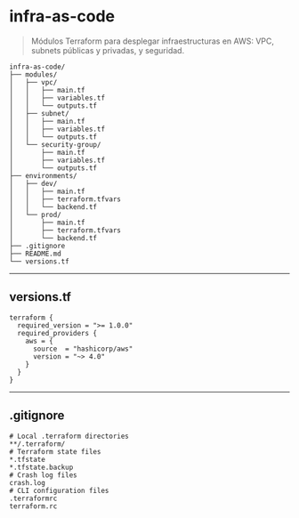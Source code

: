 # infra-as-code

> Módulos Terraform para desplegar infraestructuras en AWS: VPC, subnets públicas y privadas, y seguridad.

```
infra-as-code/
├── modules/
│   ├── vpc/
│   │   ├── main.tf
│   │   ├── variables.tf
│   │   └── outputs.tf
│   ├── subnet/
│   │   ├── main.tf
│   │   ├── variables.tf
│   │   └── outputs.tf
│   └── security-group/
│       ├── main.tf
│       ├── variables.tf
│       └── outputs.tf
├── environments/
│   ├── dev/
│   │   ├── main.tf
│   │   ├── terraform.tfvars
│   │   └── backend.tf
│   └── prod/
│       ├── main.tf
│       ├── terraform.tfvars
│       └── backend.tf
├── .gitignore
├── README.md
└── versions.tf
```

---

## versions.tf
```hcl
terraform {
  required_version = ">= 1.0.0"
  required_providers {
    aws = {
      source  = "hashicorp/aws"
      version = "~> 4.0"
    }
  }
}
```

---

## .gitignore
```gitignore
# Local .terraform directories
**/.terraform/
# Terraform state files
*.tfstate
*.tfstate.backup
# Crash log files
crash.log
# CLI configuration files
.terraformrc
terraform.rc
